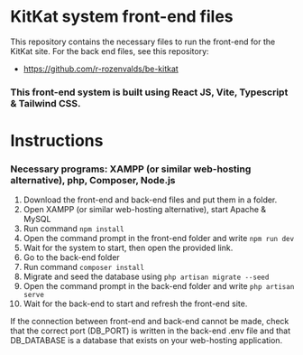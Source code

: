 # KitKat system front-end files

This repository contains the necessary files to run the front-end for the KitKat site.
For the back end files, see this repository:
- https://github.com/r-rozenvalds/be-kitkat

### This front-end system is built using React JS, Vite, Typescript & Tailwind CSS.

# Instructions 

### Necessary programs: XAMPP (or similar web-hosting alternative), php, Composer, Node.js

1. Download the front-end and back-end files and put them in a folder.
2. Open XAMPP (or similar web-hosting alternative), start Apache & MySQL
3. Run command ```npm install```
4. Open the command prompt in the front-end folder and write ```npm run dev```
5. Wait for the system to start, then open the provided link.
6. Go to the back-end folder
7. Run command ```composer install```
8. Migrate and seed the database using ```php artisan migrate --seed```
9. Open the command prompt in the back-end folder and write ```php artisan serve```
10. Wait for the back-end to start and refresh the front-end site.

If the connection between front-end and back-end cannot be made, check that the correct port (DB_PORT) is written in the back-end .env file and that DB_DATABASE is a database that exists on your web-hosting application.
